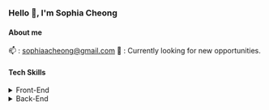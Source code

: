 ### Hello 👋, I'm Sophia Cheong

#### About me 
📫 : sophiaacheong@gmail.com
🔭 : Currently looking for new opportunities. 

#### Tech Skills
<details>
<summary>Front-End</summary>
  * Javascript (ES5/ES6)
  * ReactJS
  * React Hooks
  * CSS3
  * HTML 5
</details>
<details>
<summary>Back-End</summary>
  * NodeJS
  * Express
  * PostgreSQL
  * MongoDB
  * MySQL
  * RESTful API
</details>
<!--
**sophiacheong/sophiacheong** is a ✨ _special_ ✨ repository because its `README.md` (this file) appears on your GitHub profile.

Here are some ideas to get you started:

- 🔭 I’m currently working on ...
- 🌱 I’m currently learning ...
- 👯 I’m looking to collaborate on ...
- 🤔 I’m looking for help with ...
- 💬 Ask me about ...
- 📫 How to reach me: ...
- 😄 Pronouns: ...
- ⚡ Fun fact: ...
-->
